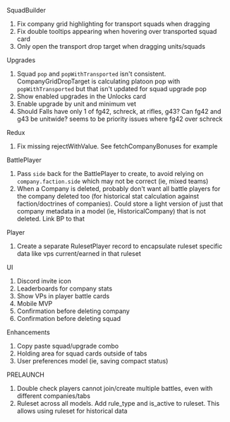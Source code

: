 SquadBuilder
1. Fix company grid highlighting for transport squads when dragging
2. Fix double tooltips appearing when hovering over transported squad card
3. Only open the transport drop target when dragging units/squads

Upgrades
1. Squad `pop` and `popWithTransported` isn't consistent. CompanyGridDropTarget is calculating platoon pop with `popWithTransported` but that isn't updated for squad upgrade pop
2. Show enabled upgrades in the Unlocks card
3. Enable upgrade by unit and minimum vet
4. Should Falls have only 1 of fg42, schreck, at rifles, g43? Can fg42 and g43 be unitwide? seems to be priority issues where fg42 over schreck

Redux
1. Fix missing rejectWithValue. See fetchCompanyBonuses for example

BattlePlayer
1. Pass `side` back for the BattlePlayer to create, to avoid relying on `company.faction.side` which may not be correct (ie, mixed teams)
2. When a Company is deleted, probably don't want all battle players for the company deleted too (for historical stat calculation against faction/doctrines of companies). Could store a light version of just that company metadata in a model (ie, HistoricalCompany) that is not deleted. Link BP to that

Player
1. Create a separate RulesetPlayer record to encapsulate ruleset specific data like vps current/earned in that ruleset

UI
1. Discord invite icon
2. Leaderboards for company stats
3. Show VPs in player battle cards
4. Mobile MVP
5. Confirmation before deleting company
6. Confirmation before deleting squad

Enhancements
1. Copy paste squad/upgrade combo
2. Holding area for squad cards outside of tabs
3. User preferences model (ie, saving compact status)

PRELAUNCH
1. Double check players cannot join/create multiple battles, even with different companies/tabs
2. Ruleset across all models. Add rule_type and is_active to ruleset. This allows using ruleset for historical data
